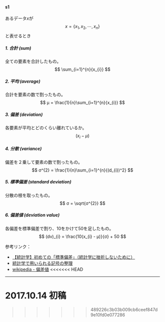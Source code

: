 #### s1
あるデータ$x$が
$$
x = \{ x_{1}, x_{2},\cdots,x_{n}\}
$$
と表せるとき


##### 1. 合計 (sum)
全ての要素を合計したもの。
$$
  \sum_{i=1}^{n}{x_{i}}
$$

##### 2. 平均 (average)
合計を要素の数で割ったもの。
$$
  μ = \frac{1}{n}\sum_{i=1}^{n}{x_{i}}
$$

##### 3. 偏差 (deviation)
各要素が平均とどのくらい離れているか。
$$
  (x_{i} - μ)
$$

##### 4. 分散 (variance)
偏差を２乗して要素の数で割ったもの。
$$
  σ^{2} = \frac{1}{n}\sum_{i=1}^{n}{(d_{i})^2}
$$

##### 5. 標準偏差 (standard deviation)
分散の根を取ったもの。
$$
  σ = \sqrt{σ^{2}}
$$

##### 6. 偏差値 (deviation value)
各偏差を標準偏差で割り、10をかけて50を足したもの。
$$
  (dv)_{i} = \frac{10(x_{i} - μ)}{σ} + 50
$$

参考リンク：<br>

- [【統計学】初めての「標準偏差」（統計学に挫折しないために）](https://qiita.com/kenmatsu4/items/e6c6acb289c02609e619)
- [統計学で用いられる記号の整理](http://data-science.gr.jp/theory/tbs_symbol.html)
- [wikipedia - 偏差値](https://ja.wikipedia.org/wiki/%E5%81%8F%E5%B7%AE%E5%80%A4)
<<<<<<< HEAD
---
2017.10.14 初稿
=======
>>>>>>> 489226c3b03b009cb6ceef847d9e10fd0e077286

